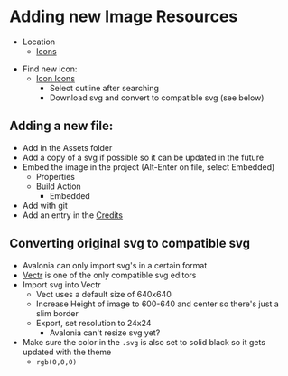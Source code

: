 # Adding new Image Resources

- Location
  - [Icons](../../Images/Libraries/SideScroll.Resources/Icons/)

* Find new icon:
  - [Icon Icons](https://icon-icons.com/)
    - Select outline after searching
    - Download svg and convert to compatible svg (see below)

## Adding a new file:
- Add in the Assets folder
- Add a copy of a svg if possible so it can be updated in the future
- Embed the image in the project (Alt-Enter on file, select Embedded)
  - Properties
  - Build Action
	  - Embedded
- Add with git
- Add an entry in the [Credits](../Credits.md)

## Converting original svg to compatible svg
- Avalonia can only import svg's in a certain format
- [Vectr](https://vectr.com/) is one of the only compatible svg editors
- Import svg into Vectr
  - Vect uses a default size of 640x640
  - Increase Height of image to 600-640 and center so there's just a slim border
  - Export, set resolution to 24x24
    - Avalonia can't resize svg yet?
- Make sure the color in the `.svg` is also set to solid black so it gets updated with the theme
  - `rgb(0,0,0)`